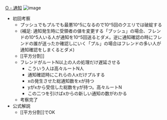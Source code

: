 
[O - 通知](https://atcoder.jp/contests/past202012-open/tasks/past202012_o)
![image](https://gyazo.com/9d380fa7f1c141460e331b7a7e7f8144/thumb/1000)
- 初回考察
    - プッシュでもプルでも最悪10^5になるので10^5回のクエリでは破綻する
    - (補足: 通知発生時に受領者の値を変更する「プッシュ」の場合、フレンドの10^5人いる人が通知を10^5回送るとダメ。逆に通知確認の時にフレンドの誰が送ったか確認しにいく「プル」の場合はフレンドの多い人が通知確認をしまくるとダメ)
    - [[平方分割]]
    - フレンドがルートN以上の人の処理だけ遅延させる
        - こういう人は高々ルートN人
        - 通知確認時にこれらの人xだけプルする
        - xの発生させた総通知数をxが持つ
        - yがxから受信した総数をyが持つ。高々ルートN
        - この二つを引けばxからの新しい通知の数がわかる
    - 考察完了
- 公式解説
    - [[平方分割]]でOK
